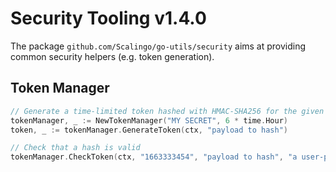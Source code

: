 # Security Tooling v1.4.0

The package `github.com/Scalingo/go-utils/security` aims at providing common security helpers (e.g. token generation).

## Token Manager

```go
// Generate a time-limited token hashed with HMAC-SHA256 for the given payload.
tokenManager, _ := NewTokenManager("MY SECRET", 6 * time.Hour)
token, _ := tokenManager.GenerateToken(ctx, "payload to hash")

// Check that a hash is valid
tokenManager.CheckToken(ctx, "1663333454", "payload to hash", "a user-provided hash")
```
